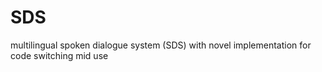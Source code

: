 # SDS
multilingual spoken dialogue system (SDS) with novel implementation for code switching mid use
